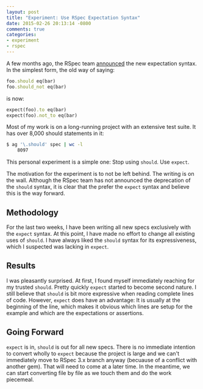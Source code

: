 ```yaml
---
layout: post
title: "Experiment: Use RSpec Expectation Syntax"
date: 2015-02-26 20:13:14 -0800
comments: true
categories:
- experiment
- rspec
---
```


A few months ago, the RSpec team [announced][1] the new expectation syntax. In the simplest form, the old way of saying:

``` ruby
foo.should eq(bar)
foo.should_not eq(bar)
```

is now:

``` ruby
expect(foo).to eq(bar)
expect(foo).not_to eq(bar)
```

Most of my work is on a long-running project with an extensive test suite. It has over 8,000 should statements in it:

``` bash
$ ag '\.should' spec | wc -l
    8097
```

This personal experiment is a simple one: Stop using `should`. Use `expect`.

The motivation for the experiment is to not be left behind. The writing is on the wall. Although the RSpec team has not announced the deprecation of the `should` syntax, it is clear that the prefer the `expect` syntax and believe this is the way forward.

## Methodology

For the last two weeks, I have been writing all new specs exclusively with the `expect` syntax. At this point, I have made no effort to change all existing uses of `should`. I have always liked the `should` syntax for its expressiveness, which I suspected was lacking in `expect`.

## Results

I was pleasantly surprised. At first, I found myself immediately reaching for my trusted `should`. Pretty quickly `expect` started to become second nature. I still believe that `should` is bit more expressive when reading complete lines of code. However, `expect` does have an advantage: It is usually at the beginning of the line, which makes it obvious which lines are setup for the example and which are the expectations or assertions.

## Going Forward

`expect` is in, `should` is out for all new specs. There is no immediate intention to convert wholly to `expect` because the project is large and we can't immediately move to RSpec 3.x branch anyway (becuause of a conflict with another gem). That will need to come at a later time. In the meantime, we can start converting file by file as we touch them and do the work piecemeal.

[1]: http://rspec.info/blog/2012/06/rspecs-new-expectation-syntax/
